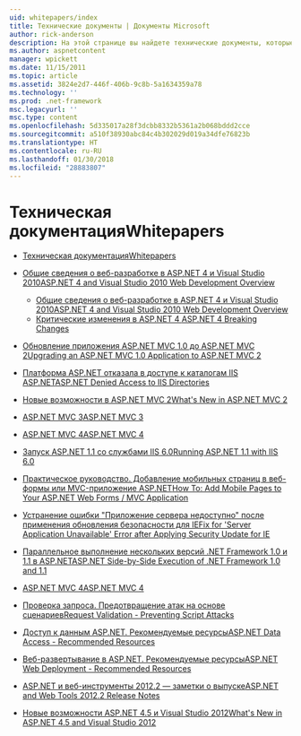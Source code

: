 ```yaml
---
uid: whitepapers/index
title: Технические документы | Документы Microsoft
author: rick-anderson
description: На этой странице вы найдете технические документы, которые помогут вам установить и настроить ASP.NET и помогут вам создавать безопасные быстрое и гибкое приложения ASP.NET.
ms.author: aspnetcontent
manager: wpickett
ms.date: 11/15/2011
ms.topic: article
ms.assetid: 3824e2d7-446f-406b-9c8b-5a1634359a78
ms.technology: ''
ms.prod: .net-framework
msc.legacyurl: ''
msc.type: content
ms.openlocfilehash: 5d335017a28f3dcbb8332b5361a2b068bddd2cce
ms.sourcegitcommit: a510f38930abc84c4b302029d019a34dfe76823b
ms.translationtype: HT
ms.contentlocale: ru-RU
ms.lasthandoff: 01/30/2018
ms.locfileid: "28883807"
---
```

<a name="whitepapers"></a><span data-ttu-id="ffb5b-103">Техническая документация</span><span class="sxs-lookup"><span data-stu-id="ffb5b-103">Whitepapers</span></span>
====================
- [<span data-ttu-id="ffb5b-104">Техническая документация</span><span class="sxs-lookup"><span data-stu-id="ffb5b-104">Whitepapers</span></span>](overview.md)
- [<span data-ttu-id="ffb5b-105">Общие сведения о веб-разработке в ASP.NET 4 и Visual Studio 2010</span><span class="sxs-lookup"><span data-stu-id="ffb5b-105">ASP.NET 4 and Visual Studio 2010 Web Development Overview</span></span>](aspnet4/index.md)

    - [<span data-ttu-id="ffb5b-106">Общие сведения о веб-разработке в ASP.NET 4 и Visual Studio 2010</span><span class="sxs-lookup"><span data-stu-id="ffb5b-106">ASP.NET 4 and Visual Studio 2010 Web Development Overview</span></span>](aspnet4/overview.md)
    - [<span data-ttu-id="ffb5b-107">Критические изменения в ASP.NET 4 </span><span class="sxs-lookup"><span data-stu-id="ffb5b-107">ASP.NET 4 Breaking Changes</span></span>](aspnet4/breaking-changes.md)
- [<span data-ttu-id="ffb5b-108">Обновление приложения ASP.NET MVC 1.0 до ASP.NET MVC 2</span><span class="sxs-lookup"><span data-stu-id="ffb5b-108">Upgrading an ASP.NET MVC 1.0 Application to ASP.NET MVC 2</span></span>](aspnet-mvc2-upgrade-notes.md)
- [<span data-ttu-id="ffb5b-109">Платформа ASP.NET отказала в доступе к каталогам IIS ASP.NET</span><span class="sxs-lookup"><span data-stu-id="ffb5b-109">ASP.NET Denied Access to IIS Directories</span></span>](denied-access-to-iis-directories.md)
- [<span data-ttu-id="ffb5b-110">Новые возможности в ASP.NET MVC 2</span><span class="sxs-lookup"><span data-stu-id="ffb5b-110">What's New in ASP.NET MVC 2</span></span>](what-is-new-in-aspnet-mvc.md)
- [<span data-ttu-id="ffb5b-111">ASP.NET MVC 3</span><span class="sxs-lookup"><span data-stu-id="ffb5b-111">ASP.NET MVC 3</span></span>](mvc3-release-notes.md)
- [<span data-ttu-id="ffb5b-112">ASP.NET MVC 4</span><span class="sxs-lookup"><span data-stu-id="ffb5b-112">ASP.NET MVC 4</span></span>](mvc4-beta-release-notes.md)
- [<span data-ttu-id="ffb5b-113">Запуск ASP.NET 1.1 со службами IIS 6.0</span><span class="sxs-lookup"><span data-stu-id="ffb5b-113">Running ASP.NET 1.1 with IIS 6.0</span></span>](aspnet-and-iis6.md)
- [<span data-ttu-id="ffb5b-114">Практическое руководство. Добавление мобильных страниц в веб-формы или MVC-приложение ASP.NET</span><span class="sxs-lookup"><span data-stu-id="ffb5b-114">How To: Add Mobile Pages to Your ASP.NET Web Forms / MVC Application</span></span>](add-mobile-pages-to-your-aspnet-web-forms-mvc-application.md)
- [<span data-ttu-id="ffb5b-115">Устранение ошибки "Приложение сервера недоступно" после применения обновления безопасности для IE</span><span class="sxs-lookup"><span data-stu-id="ffb5b-115">Fix for 'Server Application Unavailable' Error after Applying Security Update for IE</span></span>](ms03-32-issue.md)
- [<span data-ttu-id="ffb5b-116">Параллельное выполнение нескольких версий .NET Framework 1.0 и 1.1 в ASP.NET</span><span class="sxs-lookup"><span data-stu-id="ffb5b-116">ASP.NET Side-by-Side Execution of .NET Framework 1.0 and 1.1</span></span>](side-by-side-with-10.md)
- [<span data-ttu-id="ffb5b-117">ASP.NET MVC 4</span><span class="sxs-lookup"><span data-stu-id="ffb5b-117">ASP.NET MVC 4</span></span>](mvc4-release-notes.md)
- [<span data-ttu-id="ffb5b-118">Проверка запроса. Предотвращение атак на основе сценариев</span><span class="sxs-lookup"><span data-stu-id="ffb5b-118">Request Validation - Preventing Script Attacks</span></span>](request-validation.md)
- [<span data-ttu-id="ffb5b-119">Доступ к данным ASP.NET. Рекомендуемые ресурсы</span><span class="sxs-lookup"><span data-stu-id="ffb5b-119">ASP.NET Data Access - Recommended Resources</span></span>](aspnet-data-access-content-map.md)
- [<span data-ttu-id="ffb5b-120">Веб-развертывание в ASP.NET. Рекомендуемые ресурсы</span><span class="sxs-lookup"><span data-stu-id="ffb5b-120">ASP.NET Web Deployment - Recommended Resources</span></span>](aspnet-web-deployment-content-map.md)
- [<span data-ttu-id="ffb5b-121">ASP.NET и веб-инструменты 2012.2 — заметки о выпуске</span><span class="sxs-lookup"><span data-stu-id="ffb5b-121">ASP.NET and Web Tools 2012.2 Release Notes</span></span>](aspnet-and-web-tools-20122-release-notes.md)
- [<span data-ttu-id="ffb5b-122">Новые возможности ASP.NET 4.5 и Visual Studio 2012</span><span class="sxs-lookup"><span data-stu-id="ffb5b-122">What's New in ASP.NET 4.5 and Visual Studio 2012</span></span>](whats-new-in-aspnet-45-and-visual-studio-2012.md)
